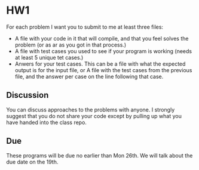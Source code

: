 # HW1

For each problem I want you to submit to me at least three files:
* A file with your code in it that will compile, and that you feel solves the problem (or as ar as you got in that process.)
* A file with test cases you used to see if your program is working (needs at least 5 unique tet cases.)
* Anwers for your test cases.  This can be a file with what the expected output is for the input file, or A file with the test cases from the previous file, and the answer per case on the line following that case.


## Discussion

You can discuss approaches to the problems with anyone.  I strongly suggest that you do not share your code except by pulling up what you have handed into the class repo.


## Due

These programs will be due no earlier than Mon 26th.  We will talk about the due date on the 19th.
